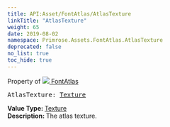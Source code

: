 ```yaml
---
title: API:Asset/FontAtlas/AtlasTexture
linkTitle: "AtlasTexture"
weight: 65
date: 2019-08-02
namespace: Primrose.Assets.FontAtlas.AtlasTexture
deprecated: false
no_list: true
toc_hide: true
---
```

Property of <a href="/docs/api-reference/Class/FontAtlas"><img src="/icons/silk/default.png"/>&nbsp;FontAtlas</a>
<pre class="method-declaration">
AtlasTexture: <a class="type" href="/docs/api-reference/Misc/Texture">Texture</a></pre>
<b>Value Type: </b>
<a class="type" href="/docs/api-reference/Misc/Texture">Texture</a>
<br/>
<b>Description: </b>
The atlas texture.


